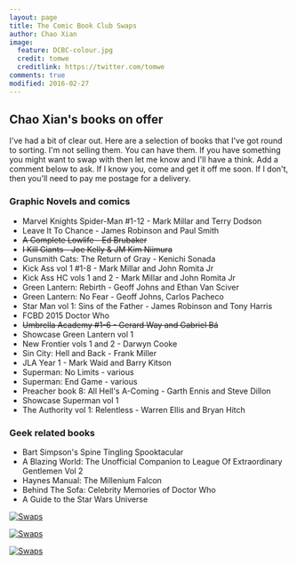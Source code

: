 ```yaml
---
layout: page
title: The Comic Book Club Swaps
author: Chao Xian
image:
  feature: DCBC-colour.jpg
  credit: tomwe
  creditlink: https://twitter.com/tomwe
comments: true
modified: 2016-02-27
---
```


## Chao Xian's books on offer

I've had a bit of clear out. Here are a selection of books that I've got round to sorting. I'm not selling them. You can have them. If you have something you might want to swap with then let me know and I'll have a think. Add a comment below to ask. If I know you, come and get it off me soon. If I don't, then you'll need to pay me postage for a delivery.

### Graphic Novels and comics

* Marvel Knights Spider-Man #1-12 - Mark Millar and Terry Dodson
* Leave It To Chance - James Robinson and Paul Smith
* <del>A Complete Lowlife - Ed Brubaker</del>
* <del>I Kill Giants - Joe Kelly & JM Kim Niimura</del>
* Gunsmith Cats: The Return of Gray - Kenichi Sonada
* Kick Ass vol 1 #1-8 - Mark Millar and John Romita Jr
* Kick Ass HC vols 1 and 2 - Mark Millar and John Romita Jr
* Green Lantern: Rebirth - Geoff Johns and Ethan Van Sciver
* Green Lantern: No Fear - Geoff Johns, Carlos Pacheco
* Star Man vol 1: Sins of the Father - James Robinson and Tony Harris
* FCBD 2015 Doctor Who
* <del>Umbrella Academy #1-6 - Gerard Way and Gabriel Bá</del>
* Showcase Green Lantern vol 1
* New Frontier vols 1 and 2 - Darwyn Cooke
* Sin City: Hell and Back - Frank Miller
* JLA Year 1 - Mark Waid and Barry Kitson
* Superman: No Limits - various
* Superman: End Game - various
* Preacher book 8: All Hell's A-Coming - Garth Ennis and Steve Dillon
* Showcase Superman vol 1
* The Authority vol 1: Relentless - Warren Ellis and Bryan Hitch


### Geek related books

* Bart Simpson's Spine Tingling Spooktacular
* A Blazing World: The Unofficial Companion to League Of Extraordinary Gentlemen Vol 2
* Haynes Manual: The Millenium Falcon
* Behind The Sofa: Celebrity Memories of Doctor Who
* A Guide to the Star Wars Universe

[![Swaps]({{site.url}}/images/swaps/comic-swaps.jpg)]({{site.url}}/images/swaps/comic-swaps.jpg)

[![Swaps]({{site.url}}/images/swaps/comic-swaps2.jpg)]({{site.url}}/images/swaps/comic-swaps2.jpg)

[![Swaps]({{site.url}}/images/swaps/books.jpg)]({{site.url}}/images/swaps/books.jpg)

